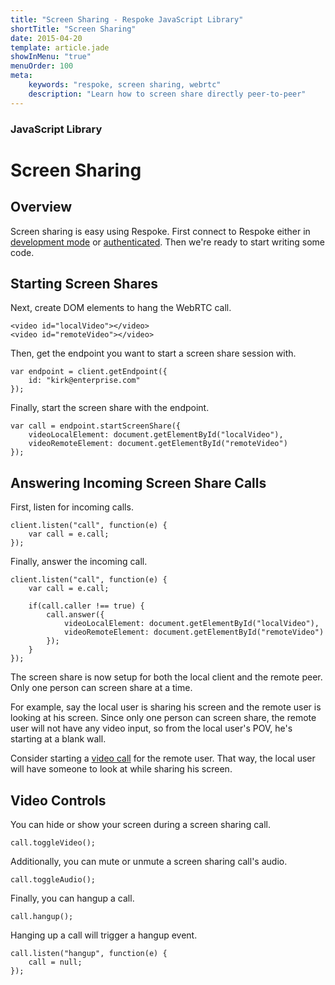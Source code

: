 ```yaml
---
title: "Screen Sharing - Respoke JavaScript Library"
shortTitle: "Screen Sharing"
date: 2015-04-20
template: article.jade
showInMenu: "true"
menuOrder: 100
meta:
    keywords: "respoke, screen sharing, webrtc"
    description: "Learn how to screen share directly peer-to-peer"
---
```


### JavaScript Library
# Screen Sharing

## Overview

Screen sharing is easy using Respoke. First connect to Respoke either in
[development mode](/client/javascript/getting-started.html) or
[authenticated](/client/javascript/guide/authentication.html). Then we're ready to start writing some code.


## Starting Screen Shares

Next, create DOM elements to hang the WebRTC call.

   ```
   <video id="localVideo"></video>
   <video id="remoteVideo"></video>
   ```

Then, get the endpoint you want to start a screen share session with.

    var endpoint = client.getEndpoint({
        id: "kirk@enterprise.com"
    });

Finally, start the screen share with the endpoint.

    var call = endpoint.startScreenShare({
        videoLocalElement: document.getElementById("localVideo"),
        videoRemoteElement: document.getElementById("remoteVideo")
    });

## Answering Incoming Screen Share Calls

First, listen for incoming calls.

    client.listen("call", function(e) {
        var call = e.call;
    });

Finally, answer the incoming call.

    client.listen("call", function(e) {
        var call = e.call;

        if(call.caller !== true) {
            call.answer({
                videoLocalElement: document.getElementById("localVideo"),
                videoRemoteElement: document.getElementById("remoteVideo")
            });
        }
    });

The screen share is now setup for both the local client and the remote peer. Only one person can screen share at a time.

For example, say the local user is sharing his screen and the remote user is looking at his screen. Since only one
person can screen share, the remote user will not have any video input, so from the local user's POV, he's starting at
a blank wall.

Consider starting a [video call](/client/javascript/guide/video-calling.html) for the remote user. That way, the local
user will have someone to look at while sharing his screen.


## Video Controls

You can hide or show your screen during a screen sharing call.

    call.toggleVideo();

Additionally, you can mute or unmute a screen sharing call's audio.

    call.toggleAudio();

Finally, you can hangup a call.

    call.hangup();

Hanging up a call will trigger a hangup event.

    call.listen("hangup", function(e) {
        call = null;
    });

